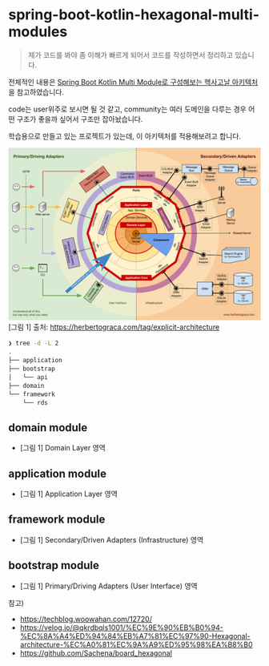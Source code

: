 # spring-boot-kotlin-hexagonal-multi-modules

> 제가 코드를 봐야 좀 이해가 빠르게 되어서 코드를 작성하면서 정리하고 있습니다.

전체적인 내용은 [Spring Boot Kotlin Multi Module로 구성해보는 헥사고날 아키텍처](https://techblog.woowahan.com/12720/)을 참고하였습니다.

code는 user위주로 보시면 될 것 같고, community는 여러 도메인을 다루는 경우 어떤 구조가 좋을까 싶어서 구조만 잡아놨습니다.

학습용으로 만들고 있는 프로젝트가 있는데, 이 아키텍처를 적용해보려고 합니다.

![Hexagonal Architecture](docs/images/100-explicit-architecture-svg.png)
[그림 1] 출처: https://herbertograca.com/tag/explicit-architecture

```bash
❯ tree -d -L 2
.
├── application
├── bootstrap
│   └── api
├── domain
└── framework
    └── rds

```

## domain module
- [그림 1] Domain Layer 영역

## application module
- [그림 1] Application Layer 영역

## framework module
- [그림 1] Secondary/Driven Adapters (Infrastructure) 영역

## bootstrap module
- [그림 1] Primary/Driving Adapters (User Interface) 영역



참고)
- https://techblog.woowahan.com/12720/
- https://velog.io/@qkrdbqls1001/%EC%9E%90%EB%B0%94-%EC%8A%A4%ED%94%84%EB%A7%81%EC%97%90-Hexagonal-architecture-%EC%A0%81%EC%9A%A9%ED%95%98%EA%B8%B0
- https://github.com/Sachena/board_hexagonal